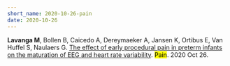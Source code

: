 ```yaml
---
short_name: 2020-10-26-pain
date: 2020-10-26
---
```


<b>Lavanga M</b>, Bollen B, Caicedo A, Dereymaeker A, Jansen K, Ortibus E, Van Huffel S, Naulaers G. <a  target = "_blank" href="https://journals.lww.com/pain/Abstract/9000/The_effect_of_early_procedural_pain_in_preterm.98213.aspx"> The effect of early procedural pain in preterm infants on the maturation of EEG and heart rate variability</a>. <mark>Pain</mark>. 2020 Oct 26. 